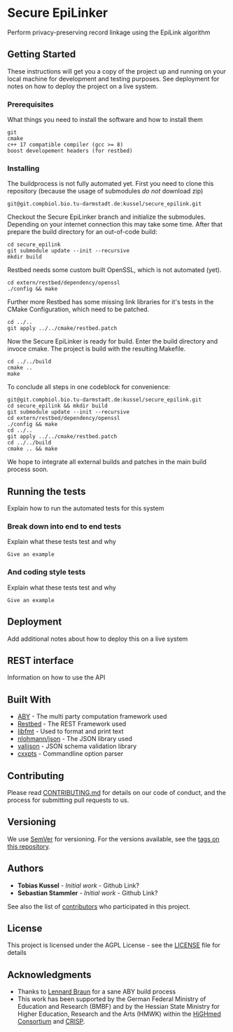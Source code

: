 # Secure EpiLinker

Perform privacy-preserving record linkage using the EpiLink algorithm

## Getting Started

These instructions will get you a copy of the project up and running on your local machine for development and testing purposes. See deployment for notes on how to deploy the project on a live system.

### Prerequisites

What things you need to install the software and how to install them

```
git
cmake
c++ 17 compatible compiler (gcc >= 8)
boost developement headers (for restbed)
```

### Installing

The buildprocess is not fully automated yet. First you need to clone this
repository (because the usage of submodules *do not* download zip)

```
git@git.compbiol.bio.tu-darmstadt.de:kussel/secure_epilink.git
```

Checkout the Secure EpiLinker branch and initialize the submodules. Depending on
your internet connection this may take some time. After that prepare the build directory for an out-of-code build:

```
cd secure_epilink
git submodule update --init --recursive
mkdir build
```
Restbed needs some custom built OpenSSL, which is not automated (yet).
```
cd extern/restbed/dependency/openssl
./config && make
```
Further more Restbed has some missing link libraries for it's tests in the CMake
Configuration, which need to be patched.
```
cd ../..
git apply ../../cmake/restbed.patch
```
Now the Secure EpiLinker is ready for build. Enter the build directory and
invoce cmake. The project is build with the resulting Makefile.

```
cd ../../build
cmake ..
make
```

To conclude all steps in one codeblock for convenience:

```
git@git.compbiol.bio.tu-darmstadt.de:kussel/secure_epilink.git
cd secure_epilink && mkdir build
git submodule update --init --recursive
cd extern/restbed/dependency/openssl
./config && make 
cd ../..
git apply ../../cmake/restbed.patch
cd ../../build
cmake .. && make
```

We hope to integrate all external builds and patches in the main build process
soon.

## Running the tests

Explain how to run the automated tests for this system

### Break down into end to end tests

Explain what these tests test and why

```
Give an example
```

### And coding style tests

Explain what these tests test and why

```
Give an example
```

## Deployment

Add additional notes about how to deploy this on a live system

## REST interface

Information on how to use the API

## Built With

* [ABY](https://github.com/encryptogroup/ABY/) - The multi party computation framework used
* [Restbed](https://github.com/Corvusoft/restbed/) - The REST Framework used
* [libfmt](https://github.com/fmtlib/fmt/) - Used to format and print text
* [nlohmann/json](https://github.com/nlohmann/json/) - The JSON library used
* [valijson](https://github.com/tristanpenman/valijson) - JSON schema validation library
* [cxxpts](https://github.com/jarro2783/cxxopts/) - Commandline option parser


## Contributing

Please read [CONTRIBUTING.md](CONTRIBUTING.md) for details on our code of conduct, and the process for submitting pull requests to us.

## Versioning

We use [SemVer](http://semver.org/) for versioning. For the versions available, see the [tags on this repository](https://git.compbiol.bio.tu-darmstadt.de/kussel/secure_epilink/tags). 

## Authors

* **Tobias Kussel** - *Initial work* - Github Link?
* **Sebastian Stammler** - *Initial work* - Github Link?

See also the list of [contributors](https://git.compbiol.bio.tu-darmstadt.de/kussel/secure_epilink/graphs/dev) who participated in this project.

## License

This project is licensed under the AGPL License - see the [LICENSE](LICENSE) file for details

## Acknowledgments

* Thanks to [Lennard Braun](https://github.com/lenerd/ABY-build) for a sane ABY build process
* This work has been supported by the German Federal Ministry of Education and Research (BMBF) and by the Hessian State Ministry for Higher Education, Research and the Arts (HMWK) within the [HiGHmed Consortium](http://www.highmed.org) and [CRISP](http://www.crisp-da.de).

